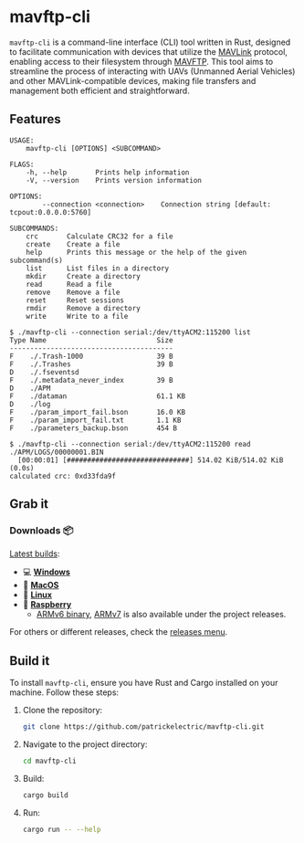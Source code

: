 # mavftp-cli

`mavftp-cli` is a command-line interface (CLI) tool written in Rust, designed to facilitate communication with devices that utilize the [MAVLink](https://mavlink.io/) protocol, enabling access to their filesystem through [MAVFTP](https://mavlink.io/en/services/ftp.html). This tool aims to streamline the process of interacting with UAVs (Unmanned Aerial Vehicles) and other MAVLink-compatible devices, making file transfers and management both efficient and straightforward.

## Features

```
USAGE:
    mavftp-cli [OPTIONS] <SUBCOMMAND>

FLAGS:
    -h, --help       Prints help information
    -V, --version    Prints version information

OPTIONS:
        --connection <connection>    Connection string [default: tcpout:0.0.0.0:5760]

SUBCOMMANDS:
    crc       Calculate CRC32 for a file
    create    Create a file
    help      Prints this message or the help of the given subcommand(s)
    list      List files in a directory
    mkdir     Create a directory
    read      Read a file
    remove    Remove a file
    reset     Reset sessions
    rmdir     Remove a directory
    write     Write to a file
```

```
$ ./mavftp-cli --connection serial:/dev/ttyACM2:115200 list
Type Name                           Size      
----------------------------------------
F    ./.Trash-1000                  39 B      
F    ./.Trashes                     39 B      
D    ./.fseventsd                             
F    ./.metadata_never_index        39 B      
D    ./APM                                    
F    ./dataman                      61.1 KB   
D    ./log                                    
F    ./param_import_fail.bson       16.0 KB   
F    ./param_import_fail.txt        1.1 KB    
F    ./parameters_backup.bson       454 B 
```

```
$ ./mavftp-cli --connection serial:/dev/ttyACM2:115200 read ./APM/LOGS/00000001.BIN
  [00:00:01] [##############################] 514.02 KiB/514.02 KiB (0.0s)
calculated crc: 0xd33fda9f
```

## Grab it
### Downloads :package:

[Latest builds](https://github.com/patrickelectric/mavftp-cli/releases/latest):
- :computer: [**Windows**](https://github.com/patrickelectric/mavftp-cli/releases/latest/download/mavftp-cli-x86_64-pc-windows-msvc.exe)
- :apple: [**MacOS**](https://github.com/patrickelectric/mavftp-cli/releases/latest/download/mavftp-cli-x86_64-apple-darwin)
- :penguin: [**Linux**](https://github.com/patrickelectric/mavftp-cli/releases/latest/download/mavftp-cli-x86_64-unknown-linux-musl)
- :strawberry: [**Raspberry**](https://github.com/patrickelectric/mavftp-cli/releases/latest/download/mavftp-cli-arm-unknown-linux-musleabihf)
  - [ARMv6 binary](https://github.com/patrickelectric/mavftp-cli/releases/latest/download/mavftp-cli-arm-unknown-linux-musleabihf), [ARMv7](https://github.com/patrickelectric/mavftp-cli/releases/latest/download/mavftp-cli-armv7-unknown-linux-musleabihf) is also available under the project releases.

For others or different releases, check the [releases menu](https://github.com/patrickelectric/mavftp-cli/releases).

## Build it

To install `mavftp-cli`, ensure you have Rust and Cargo installed on your machine. Follow these steps:

1. Clone the repository:
   ```bash
   git clone https://github.com/patrickelectric/mavftp-cli.git
   ```
2. Navigate to the project directory:
   ```bash
   cd mavftp-cli
   ```
3. Build:
   ```bash
   cargo build
   ```
4. Run:
   ```bash
   cargo run -- --help
   ```
